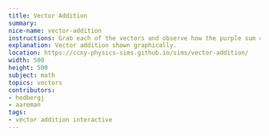 ```yaml
---
title: Vector Addition
summary:
nice-name: vector-addition
instructions: Grab each of the vectors and observe how the purple sum changes
explanation: Vector addition shown graphically.
location: https://ccny-physics-sims.github.io/sims/vector-addition/
width: 500
height: 500
subject: math
topics: vectors
contributors:
- hedbergj
- aareman
tags:
- vector addition interactive
---
```

